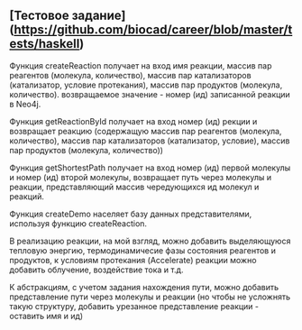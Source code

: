 
## [Тестовое задание] (https://github.com/biocad/career/blob/master/tests/haskell)

Функция createReaction получает на вход имя реакции, массив пар реагентов (молекула, количество), массив пар катализаторов (катализатор, условие протекания), массив пар продуктов (молекула, количество). возвращаемое значение - номер (ид) записанной реакции в Neo4j.

Функция getReactionById получает на вход номер (ид) рекции и возвращает реакцию (содержащую массив пар реагентов (молекула, количество), массив пар катализаторов (катализатор, условие), массив пар продуктов (молекула, количество))

Функция getShortestPath получает на вход номер (ид) первой молекулы и номер (ид) второй молекулы, возвращает путь через молекулы и реакции, представляющий массив чередующихся ид молекул и реакций.

Функция createDemo населяет базу данных представителями, используя функцию createReaction.


В реализацию реакции, на мой взгляд, можно добавить выделяющуюся тепловую энергию, термодинамичесие фазы состояния реагентов и продуктов, к условиям протекания (Accelerate) реакции можно добавить облучение, воздействие тока и т.д. 

К абстракциям, с учетом задания нахождения пути, можно добавить представление пути через молекулы и реакции (но чтобы не усложнять такую структуру, добавить урезанное представление реакции - оставить имя и ид)